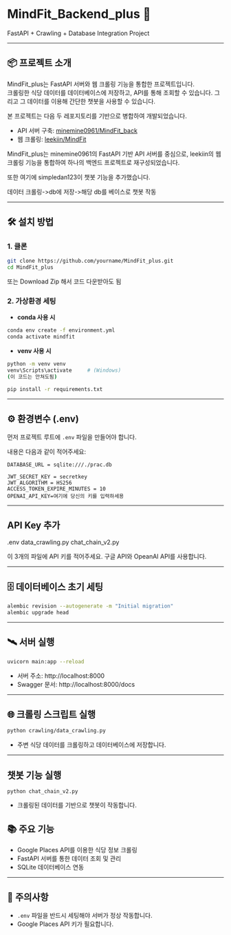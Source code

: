# MindFit_Backend_plus 🧠

FastAPI + Crawling + Database Integration Project

---

## 📦 프로젝트 소개

MindFit_plus는 FastAPI 서버와 웹 크롤링 기능을 통합한 프로젝트입니다.  
크롤링한 식당 데이터를 데이터베이스에 저장하고, API를 통해 조회할 수 있습니다.
그리고 그 데이터를 이용해 간단한 챗봇을 사용할 수 있습니다.

본 프로젝트는 다음 두 레포지토리를 기반으로 병합하여 개발되었습니다.

- API 서버 구축: [minemine0961/MindFit_back](https://github.com/minemine0961/MindFit_back)
- 웹 크롤링: [leekiin/MindFit](https://github.com/leekiin/MindFit)

MindFit_plus는 minemine0961의 FastAPI 기반 API 서버를 중심으로, leekiin의 웹 크롤링 기능을 통합하여 하나의 백엔드 프로젝트로 재구성되었습니다.

또한 여기에 simpledan123이 챗봇 기능을 추가했습니다.

데이터 크롤링->db에 저장->해당 db를 베이스로 챗봇 작동

---

## 🛠️ 설치 방법

### 1. 클론

```bash
git clone https://github.com/yourname/MindFit_plus.git
cd MindFit_plus
```

또는 Download Zip 해서 코드 다운받아도 됨

### 2. 가상환경 세팅

- **conda 사용 시**

```bash
conda env create -f environment.yml
conda activate mindfit
```

- **venv 사용 시**

```bash
python -m venv venv
venv\Scripts\activate     # (Windows)
(이 코드는 안쳐도됨)

pip install -r requirements.txt
```

---

## ⚙️ 환경변수 (.env)

먼저 프로젝트 루트에 `.env` 파일을 만들어야 합니다.

내용은 다음과 같이 적어주세요:

```env
DATABASE_URL = sqlite:///./prac.db

JWT_SECRET_KEY = secretkey
JWT_ALGORITHM = HS256
ACCESS_TOKEN_EXPIRE_MINUTES = 10
OPENAI_API_KEY=여기에 당신의 키를 입력하세용
```

---

## API Key 추가
.env
data_crawling.py
chat_chain_v2.py

이 3개의 파일에 API 키를 적어주세요. 구글 API와 OpeanAI API를 사용합니다.

---

## 🗄️ 데이터베이스 초기 세팅

```bash
alembic revision --autogenerate -m "Initial migration"
alembic upgrade head
```

---

## 🛰️ 서버 실행

```bash
uvicorn main:app --reload
```

- 서버 주소: http://localhost:8000
- Swagger 문서: http://localhost:8000/docs

---

## 🌐 크롤링 스크립트 실행

```bash
python crawling/data_crawling.py
```

- 주변 식당 데이터를 크롤링하고 데이터베이스에 저장합니다.

---

## 챗봇 기능 실행

```
python chat_chain_v2.py
```

- 크롤링된 데이터를 기반으로 챗봇이 작동합니다.

## 📚 주요 기능

- Google Places API를 이용한 식당 정보 크롤링
- FastAPI 서버를 통한 데이터 조회 및 관리
- SQLite 데이터베이스 연동

---

## 📢 주의사항

- `.env` 파일을 반드시 세팅해야 서버가 정상 작동합니다.
- Google Places API 키가 필요합니다.

